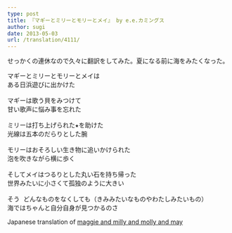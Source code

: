 ```yaml
---
type: post
title: 『マギーとミリーとモリーとメイ』 by e.e.カミングス
author: sugi
date: 2013-05-03
url: /translation/4111/
---
```

せっかくの連休なので久々に翻訳をしてみた。夏になる前に海をみたくなった。

<pre>マギーとミリーとモリーとメイは
ある日浜遊びに出かけた

マギーは歌う貝をみつけて
甘い歌声に悩み事を忘れた

ミリーは打ち上げられた★を助けた
光線は五本のだらりとした腕

モリーはおそろしい生き物に追いかけられた
泡を吹きながら横に歩く

そしてメイはつるりとした丸い石を持ち帰った
世界みたいに小さくて孤独のように大きい

そう どんなものをなくしても（きみみたいなものやわたしみたいもの）
海ではちゃんと自分自身が見つかるのさ
</pre>

Japanese translation of <a href="http://www.poets.org/viewmedia.php/prmMID/15406" onclick="_gaq.push(['_trackEvent', 'outbound-article', 'http://www.poets.org/viewmedia.php/prmMID/15406', 'maggie and milly and molly and may']);" >maggie and milly and molly and may</a>
